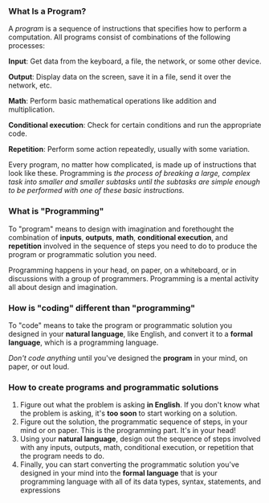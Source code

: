 ### What Is a Program?

A *program* is a sequence of instructions that specifies how  to perform a computation. All programs consist of combinations of the following processes:

**Input**: Get data from the keyboard, a file, the network, or some other device. 

**Output**: Display data on the screen, save it in a file, send it over the network, etc. 

**Math**: Perform basic mathematical operations like addition and multiplication. 

**Conditional execution**: Check for certain conditions and run the appropriate code. 

**Repetition**: Perform some action repeatedly, usually with some variation. 

Every  program, no matter how complicated, is made up of  instructions that look like these. Programming is *the process of breaking a large, complex task into  smaller and smaller subtasks until the subtasks are simple enough to be  performed with one of these basic instructions.*

### What is "Programming"

To "program" means to design with imagination and forethought the combination of **inputs**, **outputs**, **math**, **conditional execution**, and **repetition** involved in the sequence of steps you need to do to produce the program or programmatic solution you need. 

Programming happens in your head, on paper, on a whiteboard, or in discussions with a group of programmers. Programming is a mental activity all about design and imagination.

### How is "coding" different than "programming"

To "code" means to take the program or programmatic solution you designed in your **natural language**, like English, and convert it to a **formal language**, which is a programming language.

*Don't code anything* until you've designed the **program** in your mind, on paper, or out loud.

### How to create programs and programmatic solutions

1. Figure out what the problem is asking **in English**. If you don't know what the problem is asking, it's **too soon** to start working on a solution. 
2. Figure out the solution, the programmatic sequence of steps, in your mind or on paper. This is the programming part. It's in your head!
3. Using your **natural language**, design out the sequence of steps involved with any inputs, outputs, math, conditional execution, or repetition that the program needs to do. 
4. Finally, you can start converting the programmatic solution you've designed in your mind into the **formal language** that is your programming language with all of its data types, syntax, statements, and expressions



